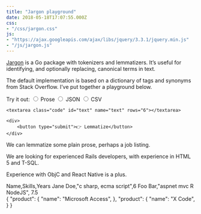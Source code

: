 ```yaml
---
title: "Jargon playground"
date: 2018-05-18T17:07:55.000Z
css:
- "/css/jargon.css"
js:
- "https://ajax.googleapis.com/ajax/libs/jquery/3.3.1/jquery.min.js"
- "/js/jargon.js"
---
```


[Jargon](https://github.com/clipperhouse/jargon) is a Go package with tokenizers and lemmatizers. It’s useful for identifying, and optionally replacing, canonical terms in text.

The default implementation is based on a dictionary of tags and synonyms from Stack Overflow. I’ve put together a playground below.

<form action="//jargon-demo.appspot.com/text" method="POST" id="text-form">
    <span class="hint">
        Try it out:
    </span>
    <label for="prose">
        <input type="radio" id="prose" name="format" value="prose">
        Prose
    </label>
    <label for="json">
        <input type="radio" id="json" name="format" value="json">
        JSON
    </label>        
    <label for="csv">
        <input type="radio" id="csv" name="format" value="csv">
        CSV
    </label>

    <textarea class="code" id="text" name="text" rows="6"></textarea>

    <div>
        <button type="submit">👉 Lemmatize</button>
    </div>
</form>

<div id="result" class="pre code">
</div>

<div id="examples">
    <div id="prose">
We can lemmatize some plain prose, perhaps a job listing.

We are looking for experienced Rails developers, with experience in HTML 5 and T-SQL.

Experience with ObjC and React Native is a plus.
    </div>
    <div id="csv">
Name,Skills,Years
Jane Doe,"c sharp, ecma script",6
Foo Bar,"aspnet mvc R NodeJS", 7.5
    </div>
    <div id="json">
{
    "product": {
        "name": "Microsoft Access",
    },
    "product": {
        "name": "X Code",
    }
}
    </div>
</div>
